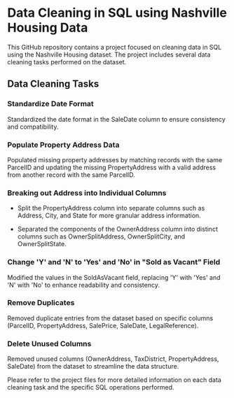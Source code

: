 # Data Cleaning in SQL using Nashville Housing Data
This GitHub repository contains a project focused on cleaning data in SQL using the Nashville Housing dataset. The project includes several data cleaning tasks performed on the dataset.

## Data Cleaning Tasks
### Standardize Date Format
Standardized the date format in the SaleDate column to ensure consistency and compatibility.

### Populate Property Address Data
Populated missing property addresses by matching records with the same ParcelID and updating the missing PropertyAddress with a valid address from another record with the same ParcelID.
### Breaking out Address into Individual Columns
- Split the PropertyAddress column into separate columns such as Address, City, and State for more granular address information.

- Separated the components of the OwnerAddress column into distinct columns such as OwnerSplitAddress, OwnerSplitCity, and OwnerSplitState.

### Change 'Y' and 'N' to 'Yes' and 'No' in "Sold as Vacant" Field
Modified the values in the SoldAsVacant field, replacing 'Y' with 'Yes' and 'N' with 'No' to enhance readability and consistency.
### Remove Duplicates
Removed duplicate entries from the dataset based on specific columns (ParcelID, PropertyAddress, SalePrice, SaleDate, LegalReference).
### Delete Unused Columns
Removed unused columns (OwnerAddress, TaxDistrict, PropertyAddress, SaleDate) from the dataset to streamline the data structure.



Please refer to the project files for more detailed information on each data cleaning task and the specific SQL operations performed.
